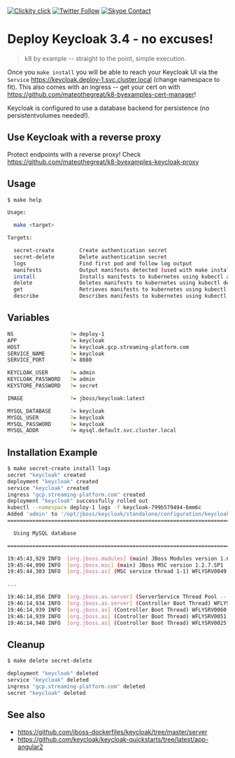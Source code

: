 <!--
#                                 __                 __
#    __  ______  ____ ___  ____ _/ /____  ____  ____/ /
#   / / / / __ \/ __ `__ \/ __ `/ __/ _ \/ __ \/ __  /
#  / /_/ / /_/ / / / / / / /_/ / /_/  __/ /_/ / /_/ /
#  \__, /\____/_/ /_/ /_/\__,_/\__/\___/\____/\__,_/
# /____                     matthewdavis.io, holla!
#
#-->

[![Clickity click](https://img.shields.io/badge/k8s%20by%20example%20yo-limit%20time-ff69b4.svg?style=flat-square)](https://k8.matthewdavis.io)
[![Twitter Follow](https://img.shields.io/twitter/follow/yomateod.svg?label=Follow&style=flat-square)](https://twitter.com/yomateod) [![Skype Contact](https://img.shields.io/badge/skype%20id-appsoa-blue.svg?style=flat-square)](skype:appsoa?chat)

# Deploy Keycloak 3.4 - no excuses!

> k8 by example -- straight to the point, simple execution.

Once you `make install` you will be able to reach your Keycloak UI via the `Service` https://keycloak.deploy-1.svc.cluster.local (change namespace to fit). This also comes with an ingress -- get your cert on with https://github.com/mateothegreat/k8-byexamples-cert-manager!

Keycloak is configured to use a database backend for persistence (no persistentvolumes needed!).


## Use Keycloak with a reverse proxy

Protect endpoints with a reverse proxy!
Check https://github.com/mateothegreat/k8-byexamples-keycloak-proxy

## Usage

```sh
$ make help

Usage:

  make <target>

Targets:

  secret-create        Create authentication secret
  secret-delete        Delete authentication secret
  logs                 Find first pod and follow log output
  manifests            Output manifests detected (used with make install, delete, get, describe, etc)
  install              Installs manifests to kubernetes using kubectl apply (make manifests to see what will be installed)
  delete               Deletes manifests to kubernetes using kubectl delete (make manifests to see what will be installed)
  get                  Retrieves manifests to kubernetes using kubectl get (make manifests to see what will be installed)
  describe             Describes manifests to kubernetes using kubectl describe (make manifests to see what will be installed)
```

## Variables

```sh
NS                  ?= deploy-1
APP                 ?= keycloak
HOST                ?= keycloak.gcp.streaming-platform.com
SERVICE_NAME        ?= keycloak
SERVICE_PORT        ?= 8080

KEYCLOAK_USER       ?= admin
KEYCLOAK_PASSWORD   ?= admin
KEYSTORE_PASSWORD   ?= secret

IMAGE               ?= jboss/keycloak:latest

MYSQL_DATABASE      ?= keycloak
MYSQL_USER          ?= keycloak
MYSQL_PASSWORD      ?= keycloak
MYSQL_ADDR          ?= mysql.default.svc.cluster.local
```

## Installation Example

```sh
$ make secret-create install logs
secret "keycloak" created
deployment "keycloak" created
service "keycloak" created
ingress "gcp.streaming-platform.com" created
deployment "keycloak" successfully rolled out
kubectl --namespace deploy-1 logs -f keycloak-799b579494-6mm6c
Added 'admin' to '/opt/jboss/keycloak/standalone/configuration/keycloak-add-user.json', restart server to load user
=========================================================================

  Using MySQL database

=========================================================================

19:45:43,929 INFO  [org.jboss.modules] (main) JBoss Modules version 1.6.1.Final
19:45:44,090 INFO  [org.jboss.msc] (main) JBoss MSC version 1.2.7.SP1
19:45:44,303 INFO  [org.jboss.as] (MSC service thread 1-1) WFLYSRV0049: Keycloak 3.4.3.Final (WildFly Core 3.0.8.Final) starting

...

19:46:14,856 INFO  [org.jboss.as.server] (ServerService Thread Pool -- 45) WFLYSRV0010: Deployed "keycloak-server.war" (runtime-name : "keycloak-server.war")
19:46:14,934 INFO  [org.jboss.as.server] (Controller Boot Thread) WFLYSRV0212: Resuming server
19:46:14,939 INFO  [org.jboss.as] (Controller Boot Thread) WFLYSRV0060: Http management interface listening on http://127.0.0.1:9990/management
19:46:14,939 INFO  [org.jboss.as] (Controller Boot Thread) WFLYSRV0051: Admin console listening on http://127.0.0.1:9990
19:46:14,940 INFO  [org.jboss.as] (Controller Boot Thread) WFLYSRV0025: Keycloak 3.4.3.Final (WildFly Core 3.0.8.Final) started in 21477ms - Started 546 of 882 services (604 services are lazy, passive or on-demand)
```

## Cleanup

```sh
$ make delete secret-delete

deployment "keycloak" deleted
service "keycloak" deleted
ingress "gcp.streaming-platform.com" deleted
secret "keycloak" deleted
```

## See also

* https://github.com/jboss-dockerfiles/keycloak/tree/master/server
* https://github.com/keycloak/keycloak-quickstarts/tree/latest/app-angular2
